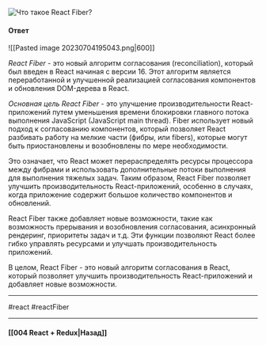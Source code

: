 ![Что такое React Fiber?](https://youtu.be/RpcB5jnJvcI?t=689)

#### Ответ

![[Pasted image 20230704195043.png|600]]

*React Fiber* - это новый алгоритм согласования (reconciliation), который был введен в React начиная с версии 16. Этот алгоритм является переработанной и улучшенной реализацией согласования компонентов и обновления DOM-дерева в React.

*Основная цель React Fiber* - это улучшение производительности React-приложений путем уменьшения времени блокировки главного потока выполнения JavaScript (JavaScript main thread). Fiber использует новый подход к согласованию компонентов, который позволяет React разбивать работу на мелкие части (фибры, или fibers), которые могут быть приостановлены и возобновлены по мере необходимости.

Это означает, что React может перераспределять ресурсы процессора между фибрами и использовать дополнительные потоки выполнения для выполнения тяжелых задач. Таким образом, React Fiber позволяет улучшить производительность React-приложений, особенно в случаях, когда приложение содержит большое количество компонентов и обновлений.

React Fiber также добавляет новые возможности, такие как возможность прерывания и возобновления согласования, асинхронный рендеринг, приоритеты задач и т.д. Эти функции позволяют React более гибко управлять ресурсами и улучшать производительность приложений.

В целом, React Fiber - это новый алгоритм согласования в React, который позволяет улучшить производительность React-приложений и добавляет новые возможности.

____
#react #reactFiber

____

#### [[004 React + Redux|Назад]]